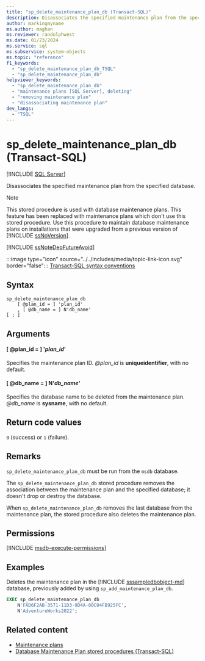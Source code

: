 ```yaml
---
title: "sp_delete_maintenance_plan_db (Transact-SQL)"
description: Disassociates the specified maintenance plan from the specified database.
author: markingmyname
ms.author: maghan
ms.reviewer: randolphwest
ms.date: 01/23/2024
ms.service: sql
ms.subservice: system-objects
ms.topic: "reference"
f1_keywords:
  - "sp_delete_maintenance_plan_db_TSQL"
  - "sp_delete_maintenance_plan_db"
helpviewer_keywords:
  - "sp_delete_maintenance_plan_db"
  - "maintenance plans [SQL Server], deleting"
  - "removing maintenance plan"
  - "disassociating maintenance plan"
dev_langs:
  - "TSQL"
---
```

# sp_delete_maintenance_plan_db (Transact-SQL)

[!INCLUDE [SQL Server](../../includes/applies-to-version/sqlserver.md)]

Disassociates the specified maintenance plan from the specified database.

> [!NOTE]  
> This stored procedure is used with database maintenance plans. This feature has been replaced with maintenance plans which don't use this stored procedure. Use this procedure to maintain database maintenance plans on installations that were upgraded from a previous version of [!INCLUDE [ssNoVersion](../../includes/ssnoversion-md.md)].

[!INCLUDE [ssNoteDepFutureAvoid](../../includes/ssnotedepfutureavoid-md.md)]

:::image type="icon" source="../../includes/media/topic-link-icon.svg" border="false"::: [Transact-SQL syntax conventions](../../t-sql/language-elements/transact-sql-syntax-conventions-transact-sql.md)

## Syntax

```syntaxsql
sp_delete_maintenance_plan_db
    [ @plan_id = ] 'plan_id'
    , [ @db_name = ] N'db_name'
[ ; ]
```

## Arguments

#### [ @plan_id = ] '*plan_id*'

Specifies the maintenance plan ID. *@plan_id* is **uniqueidentifier**, with no default.

#### [ @db_name = ] N'*db_name*'

Specifies the database name to be deleted from the maintenance plan. *@db_name* is **sysname**, with no default.

## Return code values

`0` (success) or `1` (failure).

## Remarks

`sp_delete_maintenance_plan_db` must be run from the `msdb` database.

The `sp_delete_maintenance_plan_db` stored procedure removes the association between the maintenance plan and the specified database; it doesn't drop or destroy the database.

When `sp_delete_maintenance_plan_db` removes the last database from the maintenance plan, the stored procedure also deletes the maintenance plan.

## Permissions

[!INCLUDE [msdb-execute-permissions](../../includes/msdb-execute-permissions.md)]

## Examples

Deletes the maintenance plan in the [!INCLUDE [sssampledbobject-md](../../includes/sssampledbobject-md.md)] database, previously added by using `sp_add_maintenance_plan_db`.

```sql
EXEC sp_delete_maintenance_plan_db
    N'FAD6F2AB-3571-11D3-9D4A-00C04FB925FC',
    N'AdventureWorks2022';
```

## Related content

- [Maintenance plans](../maintenance-plans/maintenance-plans.md)
- [Database Maintenance Plan stored procedures (Transact-SQL)](database-maintenance-plan-stored-procedures-transact-sql.md)
